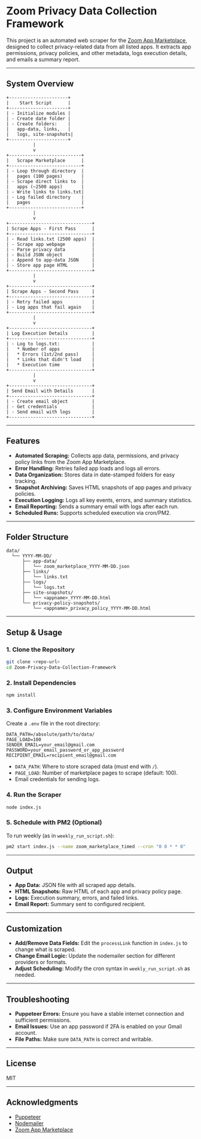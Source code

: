# Zoom Privacy Data Collection Framework

This project is an automated web scraper for the [Zoom App Marketplace](https://marketplace.zoom.us/), designed to collect privacy-related data from all listed apps. It extracts app permissions, privacy policies, and other metadata, logs execution details, and emails a summary report.

---

## System Overview

```
+----------------------+
|    Start Script      |
+----------------------+
| - Initialize modules |
| - Create date folder |
| - Create folders:    |
|   app-data, links,   |
|   logs, site-snapshots|
+----------------------+
          |
          v
+---------------------------+
|   Scrape Marketplace      |
+---------------------------+
| - Loop through directory  |
|   pages (100 pages)       |
| - Scrape direct links to  |
|   apps (~2500 apps)       |
| - Write links to links.txt|
| - Log failed directory    |
|   pages                   |
+---------------------------+
          |
          v
+-------------------------------+
| Scrape Apps - First Pass      |
+-------------------------------+
| - Read links.txt (2500 apps)  |
| - Scrape app webpage          |
| - Parse privacy data          |
| - Build JSON object           |
| - Append to app-data JSON     |
| - Store app page HTML         |
+-------------------------------+
          |
          v
+-------------------------------+
| Scrape Apps - Second Pass     |
+-------------------------------+
| - Retry failed apps           |
| - Log apps that fail again    |
+-------------------------------+
          |
          v
+-------------------------------+
| Log Execution Details         |
+-------------------------------+
| - Log to logs.txt:            |
|   * Number of apps            |
|   * Errors (1st/2nd pass)     |
|   * Links that didn't load    |
|   * Execution time            |
+-------------------------------+
          |
          v
+-------------------------------+
| Send Email with Details       |
+-------------------------------+
| - Create email object         |
| - Get credentials             |
| - Send email with logs        |
+-------------------------------+
```

---

## Features

- **Automated Scraping:** Collects app data, permissions, and privacy policy links from the Zoom App Marketplace.
- **Error Handling:** Retries failed app loads and logs all errors.
- **Data Organization:** Stores data in date-stamped folders for easy tracking.
- **Snapshot Archiving:** Saves HTML snapshots of app pages and privacy policies.
- **Execution Logging:** Logs all key events, errors, and summary statistics.
- **Email Reporting:** Sends a summary email with logs after each run.
- **Scheduled Runs:** Supports scheduled execution via cron/PM2.

---

## Folder Structure

```
data/
  └── YYYY-MM-DD/
      ├── app-data/
      │   └── zoom_marketplace_YYYY-MM-DD.json
      ├── links/
      │   └── links.txt
      ├── logs/
      │   └── logs.txt
      ├── site-snapshots/
      │   └── <appname>_YYYY-MM-DD.html
      └── privacy-policy-snapshots/
          └── <appname>_privacy_policy_YYYY-MM-DD.html
```

---

## Setup & Usage

### 1. Clone the Repository

```bash
git clone <repo-url>
cd Zoom-Privacy-Data-Collection-Framework
```

### 2. Install Dependencies

```bash
npm install
```

### 3. Configure Environment Variables

Create a `.env` file in the root directory:

```
DATA_PATH=/absolute/path/to/data/
PAGE_LOAD=100
SENDER_EMAIL=your_email@gmail.com
PASSWORD=your_email_password_or_app_password
RECIPIENT_EMAIL=recipient_email@gmail.com
```

- `DATA_PATH`: Where to store scraped data (must end with `/`).
- `PAGE_LOAD`: Number of marketplace pages to scrape (default: 100).
- Email credentials for sending logs.

### 4. Run the Scraper

```bash
node index.js
```

### 5. Schedule with PM2 (Optional)

To run weekly (as in `weekly_run_script.sh`):

```bash
pm2 start index.js --name zoom_marketplace_timed --cron "0 0 * * 0"
```

---

## Output

- **App Data:** JSON file with all scraped app details.
- **HTML Snapshots:** Raw HTML of each app and privacy policy page.
- **Logs:** Execution summary, errors, and failed links.
- **Email Report:** Summary sent to configured recipient.

---

## Customization

- **Add/Remove Data Fields:** Edit the `processLink` function in `index.js` to change what is scraped.
- **Change Email Logic:** Update the nodemailer section for different providers or formats.
- **Adjust Scheduling:** Modify the cron syntax in `weekly_run_script.sh` as needed.

---

## Troubleshooting

- **Puppeteer Errors:** Ensure you have a stable internet connection and sufficient permissions.
- **Email Issues:** Use an app password if 2FA is enabled on your Gmail account.
- **File Paths:** Make sure `DATA_PATH` is correct and writable.

---

## License

MIT

---

## Acknowledgments

- [Puppeteer](https://github.com/puppeteer/puppeteer)
- [Nodemailer](https://nodemailer.com/about/)
- [Zoom App Marketplace](https://marketplace.zoom.us/)
